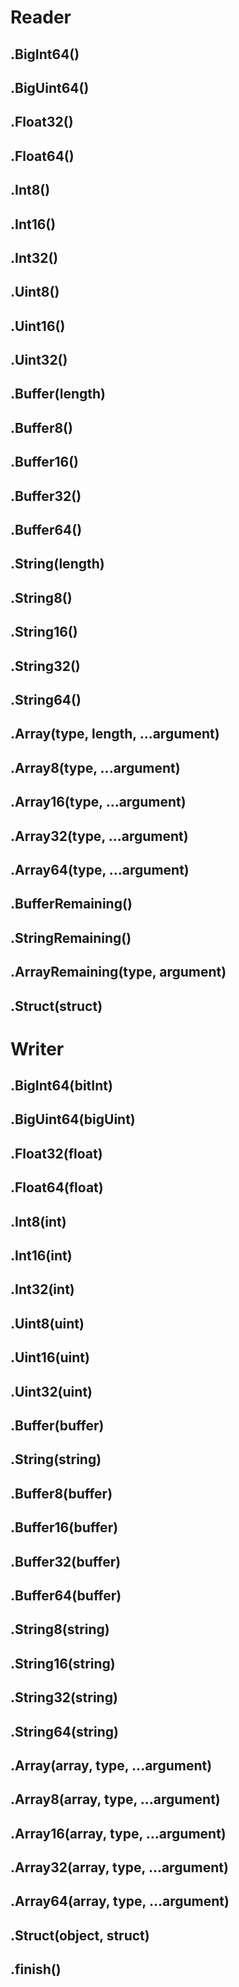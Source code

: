 # Reader
## .BigInt64()
## .BigUint64()
## .Float32()
## .Float64()
## .Int8()
## .Int16()
## .Int32()
## .Uint8()
## .Uint16()
## .Uint32()
## .Buffer(length)
## .Buffer8()
## .Buffer16()
## .Buffer32()
## .Buffer64()
## .String(length)
## .String8()
## .String16()
## .String32()
## .String64()
## .Array(type, length, ...argument)
## .Array8(type, ...argument)
## .Array16(type, ...argument)
## .Array32(type, ...argument)
## .Array64(type, ...argument)
## .BufferRemaining()
## .StringRemaining()
## .ArrayRemaining(type, argument)
## .Struct(struct)

# Writer
## .BigInt64(bitInt)
## .BigUint64(bigUint)
## .Float32(float)
## .Float64(float)
## .Int8(int)
## .Int16(int)
## .Int32(int)
## .Uint8(uint)
## .Uint16(uint)
## .Uint32(uint)
## .Buffer(buffer)
## .String(string)
## .Buffer8(buffer)
## .Buffer16(buffer)
## .Buffer32(buffer)
## .Buffer64(buffer)
## .String8(string)
## .String16(string)
## .String32(string)
## .String64(string)
## .Array(array, type, ...argument)
## .Array8(array, type, ...argument)
## .Array16(array, type, ...argument)
## .Array32(array, type, ...argument)
## .Array64(array, type, ...argument)
## .Struct(object, struct)
## .finish()